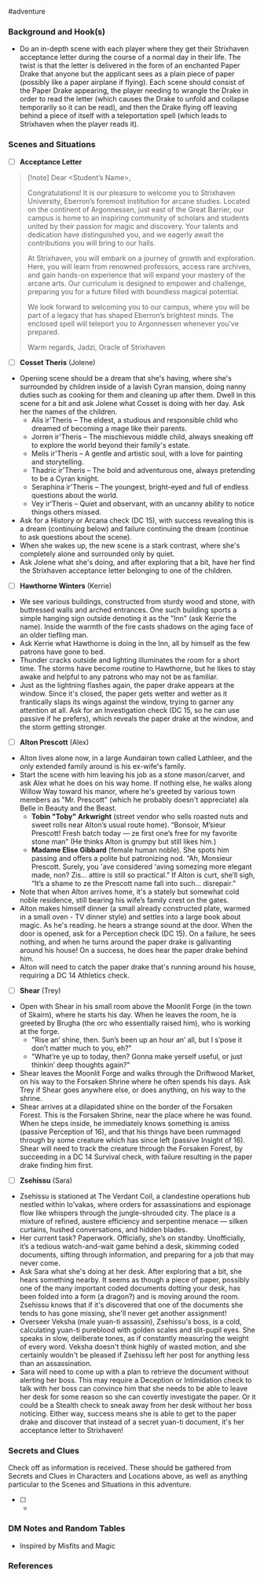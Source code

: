  #adventure 

### Background and Hook(s)

* Do an in-depth scene with each player where they get their Strixhaven acceptance letter during the course of a normal day in their life. The twist is that the letter is delivered in the form of an enchanted Paper Drake that anyone but the applicant sees as a plain piece of paper (possibly like a paper airplane if flying). Each scene should consist of the Paper Drake appearing, the player needing to wrangle the Drake in order to read the letter (which causes the Drake to unfold and collapse temporarily so it can be read), and then the Drake flying off leaving behind a piece of itself with a teleportation spell (which leads to Strixhaven when the player reads it).

### Scenes and Situations

 - [ ]  **Acceptance Letter**

> [!note] Dear <Student’s Name>,
>
>Congratulations! It is our pleasure to welcome you to Strixhaven University, Eberron’s foremost institution for arcane studies. Located on the continent of Argonnessen, just east of the Great Barrier, our campus is home to an inspiring community of scholars and students united by their passion for magic and discovery. Your talents and dedication have distinguished you, and we eagerly await the contributions you will bring to our halls.
>
>At Strixhaven, you will embark on a journey of growth and exploration. Here, you will learn from renowned professors, access rare archives, and gain hands-on experience that will expand your mastery of the arcane arts. Our curriculum is designed to empower and challenge, preparing you for a future filled with boundless magical potential.
>
>We look forward to welcoming you to our campus, where you will be part of a legacy that has shaped Eberron’s brightest minds. The enclosed spell will teleport you to Argonnessen whenever you've prepared.
>
>Warm regards,
>Jadzi, Oracle of Strixhaven

 - [ ]  **Cosset Theris** (Jolene)

- Opening scene should be a dream that she's having, where she's surrounded by children inside of a lavish Cyran mansion, doing nanny duties such as cooking for them and cleaning up after them. Dwell in this scene for a bit and ask Jolene what Cosset is doing with her day. Ask her the names of the children.
	- Alis ir'Theris – The eldest, a studious and responsible child who dreamed of becoming a mage like their parents.
	- Jorren ir'Theris – The mischievous middle child, always sneaking off to explore the world beyond their family's estate.
	- Melis ir'Theris – A gentle and artistic soul, with a love for painting and storytelling.
	- Thadric ir'Theris – The bold and adventurous one, always pretending to be a Cyran knight.
	- Seraphina ir'Theris – The youngest, bright-eyed and full of endless questions about the world.
	- Vey ir'Theris – Quiet and observant, with an uncanny ability to notice things others missed.
- Ask for a History or Arcana check (DC 15), with success revealing this is a dream (continuing below) and failure continuing the dream (continue to ask questions about the scene).
- When she wakes up, the new scene is a stark contrast, where she's completely alone and surrounded only by quiet.
- Ask Jolene what she's doing, and after exploring that a bit, have her find the Strixhaven acceptance letter belonging to one of the children.

 - [ ]  **Hawthorne Winters** (Kerrie)

- We see various buildings, constructed from sturdy wood and stone, with buttressed walls and arched entrances. One such building sports a simple hanging sign outside denoting it as the "Inn" (ask Kerrie the name). Inside the warmth of the fire casts shadows on the aging face of an older tiefling man.
- Ask Kerrie what Hawthorne is doing in the Inn, all by himself as the few patrons have gone to bed.
- Thunder cracks outside and lighting illuminates the room for a short time. The storms have become routine to Hawthorne, but he likes to stay awake and helpful to any patrons who may not be as familiar.
- Just as the lightning flashes again, the paper drake appears at the window. Since it's closed, the paper gets wetter and wetter as it frantically slaps its wings against the window, trying to garner any attention at all. Ask for an Investigation check (DC 15, so he can use passive if he prefers), which reveals the paper drake at the window, and the storm getting stronger.

 - [ ]  **Alton Prescott** (Alex)

- Alton lives alone now, in a large Aundairan town called Lathleer, and the only extended family around is his ex-wife's family.
- Start the scene with him leaving his job as a stone mason/carver, and ask Alex what he does on his way home. If nothing else, he walks along Willow Way toward his manor, where he's greeted by various town members as "Mr. Prescott" (which he probably doesn't appreciate) ala Belle in Beauty and the Beast.
	- **Tobin "Toby" Arkwright** (street vendor who sells roasted nuts and sweet rolls near Alton’s usual route home). “Bonsoir, M’sieur Prescott! Fresh batch today — ze first one’s free for my favorite stone man” (He thinks Alton is grumpy but still likes him.)
	- **Madame Elise Gibbard** (female human noble). She spots him passing and offers a polite but patronizing nod. “Ah, Monsieur Prescott. Surely, you 'ave considered 'aving somezing more elegant made, non? Zis… attire is still so practical.” If Alton is curt, she’ll sigh, “It’s a shame to ze the Prescott name fall into such... disrepair.”
- Note that when Alton arrives home, it's a stately but somewhat cold noble residence, still bearing his wife’s family crest on the gates.
- Alton makes himself dinner (a small already constructed plate, warmed in a small oven - TV dinner style) and settles into a large book about magic. As he's reading. he hears a strange sound at the door. When the door is opened, ask for a Perception check (DC 15). On a failure, he sees nothing, and when he turns around the paper drake is galivanting around his house! On a success, he does hear the paper drake behind him.
- Alton will need to catch the paper drake that's running around his house, requiring a DC 14 Athletics check.

 - [ ]  **Shear** (Trey)

- Open with Shear in his small room above the Moonlit Forge (in the town of Skairn), where he starts his day. When he leaves the room, he is greeted by Brugha (the orc who essentially raised him), who is working at the forge.
	- "Rise an’ shine, then. Sun’s been up an hour an’ all, but I s’pose it don’t matter much to you, eh?"
	- "What’re ye up to today, then? Gonna make yerself useful, or just thinkin’ deep thoughts again?"
- Shear leaves the Moonlit Forge and walks through the Driftwood Market, on his way to the Forsaken Shrine where he often spends his days. Ask Trey if Shear goes anywhere else, or does anything, on his way to the shrine.
- Shear arrives at a dilapidated shine on the border of the Forsaken Forest. This is the Forsaken Shrine, near the place where he was found. When he steps inside, he immediately knows something is amiss (passive Perception of 16), and that his things have been rummaged through by some creature which has since left (passive Insight of 16). Shear will need to track the creature through the Forsaken Forest, by succeeding in a DC 14 Survival check, with failure resulting in the paper drake finding him first.

 - [ ]  **Zsehissu** (Sara)

- Zsehissu is stationed at The Verdant Coil, a clandestine operations hub nestled within Io’vakas, where orders for assassinations and espionage flow like whispers through the jungle-shrouded city. The place is a mixture of refined, austere efficiency and serpentine menace — silken curtains, hushed conversations, and hidden blades.
- Her current task? Paperwork. Officially, she’s on standby. Unofficially, it’s a tedious watch-and-wait game behind a desk, skimming coded documents, sifting through information, and preparing for a job that may never come.
- Ask Sara what she's doing at her desk. After exploring that a bit, she hears something nearby. It seems as though a piece of paper, possibly one of the many important coded documents dotting your desk, has been folded into a form (a dragon?) and is moving around the room. Zsehissu knows that if it's discovered that one of the documents she tends to has gone missing, she'll never get another assignment!
- Overseer Veksha (male yuan-ti assassin), Zsehissu's boss, is a cold, calculating yuan-ti pureblood with golden scales and slit-pupil eyes. She speaks in slow, deliberate tones, as if constantly measuring the weight of every word. Veksha doesn't think highly of wasted motion, and she certainly wouldn't be pleased if Zsehissu left her post for anything less than an assassination.
- Sara will need to come up with a plan to retrieve the document without alerting her boss. This may require a Deception or Intimidation check to talk with her boss can convince him that she needs to be able to leave her desk for some reason so she can covertly investigate the paper. Or it could be a Stealth check to sneak away from her desk without her boss noticing. Either way, success means she is able to get to the paper drake and discover that instead of a secret yuan-ti document, it's her acceptance letter to Strixhaven!

### Secrets and Clues
Check off as information is received. These should be gathered from Secrets and Clues in Characters and Locations above, as well as anything particular to the Scenes and Situations in this adventure.

 - [ ] -

### DM Notes and Random Tables

- Inspired by Misfits and Magic

### References

